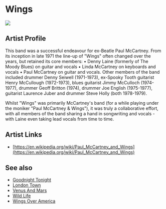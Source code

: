 # Wings

![](../../asssets/artists/Wings.png)

## Artist Profile

This band was a successful endeavour for ex-Beatle Paul McCartney. From its inception in late 1971 the line-up of "Wings" often changed over the years, but retained its core members: 
• Denny Laine (formerly of The Moody Blues) on guitar and vocals
• Linda McCartney on keyboards and vocals
• Paul McCartney on guitar and vocals.
Other members of the band included drummer Denny Seiwell (1971-1973), ex-Spooky Tooth guitarist Henry McCullough (1972-1973), blues guitarist Jimmy McCulloch (1974-1977), drummer Geoff Britton (1974), drummer Joe English (1975-1977), guitarist Laurence Juber and drummer Steve Holly (both 1978-1979).

Whilst "Wings" was primarily McCartney's band (for a while playing under the moniker "Paul McCartney & Wings"), it was truly a collaborative effort, with all members of the band sharing a hand in songwriting and vocals - with Laine even taking lead vocals from time to time. 

## Artist Links

- [https://en.wikipedia.org/wiki/Paul_McCartney_and_Wings](https://en.wikipedia.org/wiki/Paul_McCartney_and_Wings)


## See also

- [Goodnight Tonight](Wings-Goodnight_Tonight.md)
- [London Town](Wings-London_Town.md)
- [Venus And Mars](Wings-Venus_And_Mars.md)
- [Wild Life](Wings-Wild_Life.md)
- [Wings Over America](Wings-Wings_Over_America.md)
